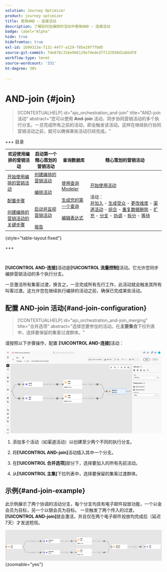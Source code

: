 ```yaml
---
solution: Journey Optimizer
product: journey optimizer
title: 使用AND — 连接活动
description: 了解如何在编排的活动中使用AND — 连接活动
badge: label="Alpha"
hide: true
hidefromtoc: true
exl-id: 1b99313e-f131-44f7-a129-f85e1977fb05
source-git-commit: 7de878c316e966129e7dede37f132938d2abbdf8
workflow-type: tm+mt
source-wordcount: '331'
ht-degree: 38%

---
```


# AND-join {#join}

>[!CONTEXTUALHELP]
>id="ajo_orchestration_and-join"
>title="AND-join 活动"
>abstract="您可以使用 **And-join** 活动，同步协同营销活动的多个执行分支。一旦完成所有之前的活动，即会触发该活动。这样在继续执行协同营销活动之前，就可以确保某些活动已经完成。"

+++ 目录

| 欢迎使用编排的营销活动 | 启动第一个精心策划的营销活动 | 查询数据库 | 精心策划的营销活动 |
|---|---|---|---|
| [开始使用编排的营销活动](../gs-orchestrated-campaigns.md)<br/><br/>[配置步骤](../configuration-steps.md)<br/><br/>[创建编排的营销活动的关键步骤](../gs-campaign-creation.md) | [创建编排的营销活动](../create-orchestrated-campaign.md)<br/><br/>[编排活动](../orchestrate-activities.md)<br/><br/><br/>[启动并监视营销活动](../start-monitor-campaigns.md)<br/><br/>[报告](../reporting-campaigns.md) | [使用查询Modeler](../orchestrated-rule-builder.md)<br/><br/>[生成您的第一个查询](../build-query.md)<br/><br/>[编辑表达式](../edit-expressions.md) | [开始使用活动](about-activities.md)<br/><br/>活动：<br/>[并加入](and-join.md) - [生成受众](build-audience.md) - [更改维度](change-dimension.md) - [渠道活动](channels.md) - [组合](combine.md) - [重复数据删除](deduplication.md) - [扩充](enrichment.md) - [分支](fork.md) - [协调](reconciliation.md) - [拆分](split.md) - [等待](wait.md) |

{style="table-layout:fixed"}

+++

<br/>

**[!UICONTROL AND-连接]**&#x200B;活动是&#x200B;**[!UICONTROL 流量控制]**&#x200B;活动。它允许您同步编排营销活动的多个执行分支。

一旦激活所有集客过渡，换言之，一旦完成所有先行工作，此活动就会触发其所有叫客过渡。这允许您在继续执行编排的活动之前，确保已完成某些活动。

## 配置 AND-join 活动{#and-join-configuration}

>[!CONTEXTUALHELP]
>id="ajo_orchestration_and-join_merging"
>title="合并选项"
>abstract="选择您要参加的活动。在&#x200B;**主要集合**&#x200B;下拉列表中，选择要保留的集客过渡群体。"

请按照以下步骤操作，配置 **[!UICONTROL AND-连接]**&#x200B;活动：

![](../assets/workflow-andjoin.png)

1. 添加多个活动（如渠道活动）以创建至少两个不同的执行分支。

1. 将&#x200B;**[!UICONTROL AND-join]**&#x200B;活动插入其中一个分支。

1. 在&#x200B;**[!UICONTROL 合并选项]**&#x200B;部分下，选择要加入的所有先前活动。

1. 从&#x200B;**[!UICONTROL 主集]**&#x200B;下拉列表中，选择要保留的集客过渡群体。

## 示例{#and-join-example}

此示例展示了两个协调的活动分支，每个分支均具有电子邮件投放功能，一个以金会员为目标，另一个以银会员为目标。 一旦触发了两个传入的过渡，**[!UICONTROL AND-join]**&#x200B;就会激活，并且仅在两个电子邮件投放均完成后（延迟7天）才发送短信。

![](../assets/workflow-andjoin-example.png){zoomable="yes"}
